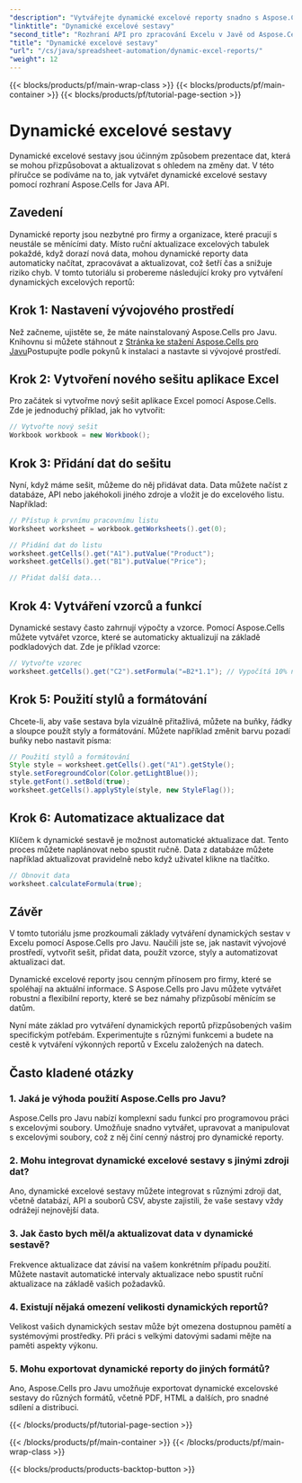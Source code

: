 ```yaml
---
"description": "Vytvářejte dynamické excelové reporty snadno s Aspose.Cells pro Javu. Automatizujte aktualizace dat, používejte formátování a šetřete čas."
"linktitle": "Dynamické excelové sestavy"
"second_title": "Rozhraní API pro zpracování Excelu v Javě od Aspose.Cells"
"title": "Dynamické excelové sestavy"
"url": "/cs/java/spreadsheet-automation/dynamic-excel-reports/"
"weight": 12
---
```


{{< blocks/products/pf/main-wrap-class >}}
{{< blocks/products/pf/main-container >}}
{{< blocks/products/pf/tutorial-page-section >}}

# Dynamické excelové sestavy


Dynamické excelové sestavy jsou účinným způsobem prezentace dat, která se mohou přizpůsobovat a aktualizovat s ohledem na změny dat. V této příručce se podíváme na to, jak vytvářet dynamické excelové sestavy pomocí rozhraní Aspose.Cells for Java API. 

## Zavedení

Dynamické reporty jsou nezbytné pro firmy a organizace, které pracují s neustále se měnícími daty. Místo ruční aktualizace excelových tabulek pokaždé, když dorazí nová data, mohou dynamické reporty data automaticky načítat, zpracovávat a aktualizovat, což šetří čas a snižuje riziko chyb. V tomto tutoriálu si probereme následující kroky pro vytváření dynamických excelových reportů:

## Krok 1: Nastavení vývojového prostředí

Než začneme, ujistěte se, že máte nainstalovaný Aspose.Cells pro Javu. Knihovnu si můžete stáhnout z [Stránka ke stažení Aspose.Cells pro Javu](https://releases.aspose.com/cells/java/)Postupujte podle pokynů k instalaci a nastavte si vývojové prostředí.

## Krok 2: Vytvoření nového sešitu aplikace Excel

Pro začátek si vytvořme nový sešit aplikace Excel pomocí Aspose.Cells. Zde je jednoduchý příklad, jak ho vytvořit:

```java
// Vytvořte nový sešit
Workbook workbook = new Workbook();
```

## Krok 3: Přidání dat do sešitu

Nyní, když máme sešit, můžeme do něj přidávat data. Data můžete načíst z databáze, API nebo jakéhokoli jiného zdroje a vložit je do excelového listu. Například:

```java
// Přístup k prvnímu pracovnímu listu
Worksheet worksheet = workbook.getWorksheets().get(0);

// Přidání dat do listu
worksheet.getCells().get("A1").putValue("Product");
worksheet.getCells().get("B1").putValue("Price");

// Přidat další data...
```

## Krok 4: Vytváření vzorců a funkcí

Dynamické sestavy často zahrnují výpočty a vzorce. Pomocí Aspose.Cells můžete vytvářet vzorce, které se automaticky aktualizují na základě podkladových dat. Zde je příklad vzorce:

```java
// Vytvořte vzorec
worksheet.getCells().get("C2").setFormula("=B2*1.1"); // Vypočítá 10% nárůst ceny
```

## Krok 5: Použití stylů a formátování

Chcete-li, aby vaše sestava byla vizuálně přitažlivá, můžete na buňky, řádky a sloupce použít styly a formátování. Můžete například změnit barvu pozadí buňky nebo nastavit písma:

```java
// Použití stylů a formátování
Style style = worksheet.getCells().get("A1").getStyle();
style.setForegroundColor(Color.getLightBlue());
style.getFont().setBold(true);
worksheet.getCells().applyStyle(style, new StyleFlag());
```

## Krok 6: Automatizace aktualizace dat

Klíčem k dynamické sestavě je možnost automatické aktualizace dat. Tento proces můžete naplánovat nebo spustit ručně. Data z databáze můžete například aktualizovat pravidelně nebo když uživatel klikne na tlačítko.

```java
// Obnovit data
worksheet.calculateFormula(true);
```

## Závěr

V tomto tutoriálu jsme prozkoumali základy vytváření dynamických sestav v Excelu pomocí Aspose.Cells pro Javu. Naučili jste se, jak nastavit vývojové prostředí, vytvořit sešit, přidat data, použít vzorce, styly a automatizovat aktualizaci dat.

Dynamické excelové reporty jsou cenným přínosem pro firmy, které se spoléhají na aktuální informace. S Aspose.Cells pro Javu můžete vytvářet robustní a flexibilní reporty, které se bez námahy přizpůsobí měnícím se datům.

Nyní máte základ pro vytváření dynamických reportů přizpůsobených vašim specifickým potřebám. Experimentujte s různými funkcemi a budete na cestě k vytváření výkonných reportů v Excelu založených na datech.


## Často kladené otázky

### 1. Jaká je výhoda použití Aspose.Cells pro Javu?

Aspose.Cells pro Javu nabízí komplexní sadu funkcí pro programovou práci s excelovými soubory. Umožňuje snadno vytvářet, upravovat a manipulovat s excelovými soubory, což z něj činí cenný nástroj pro dynamické reporty.

### 2. Mohu integrovat dynamické excelové sestavy s jinými zdroji dat?

Ano, dynamické excelové sestavy můžete integrovat s různými zdroji dat, včetně databází, API a souborů CSV, abyste zajistili, že vaše sestavy vždy odrážejí nejnovější data.

### 3. Jak často bych měl/a aktualizovat data v dynamické sestavě?

Frekvence aktualizace dat závisí na vašem konkrétním případu použití. Můžete nastavit automatické intervaly aktualizace nebo spustit ruční aktualizace na základě vašich požadavků.

### 4. Existují nějaká omezení velikosti dynamických reportů?

Velikost vašich dynamických sestav může být omezena dostupnou pamětí a systémovými prostředky. Při práci s velkými datovými sadami mějte na paměti aspekty výkonu.

### 5. Mohu exportovat dynamické reporty do jiných formátů?

Ano, Aspose.Cells pro Javu umožňuje exportovat dynamické excelovské sestavy do různých formátů, včetně PDF, HTML a dalších, pro snadné sdílení a distribuci.


{{< /blocks/products/pf/tutorial-page-section >}}

{{< /blocks/products/pf/main-container >}}
{{< /blocks/products/pf/main-wrap-class >}}

{{< blocks/products/products-backtop-button >}}
